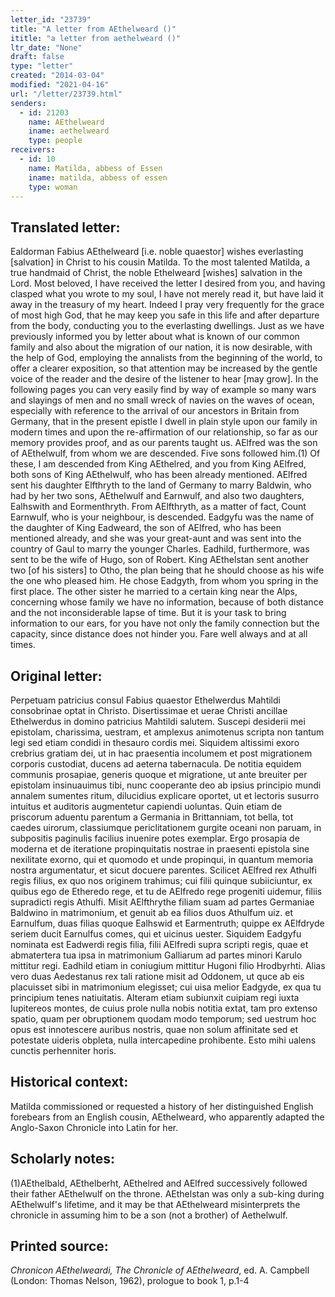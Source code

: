 ```yaml
---
letter_id: "23739"
title: "A letter from AEthelweard ()"
ititle: "a letter from aethelweard ()"
ltr_date: "None"
draft: false
type: "letter"
created: "2014-03-04"
modified: "2021-04-16"
url: "/letter/23739.html"
senders:
  - id: 21203
    name: AEthelweard
    iname: aethelweard
    type: people
receivers:
  - id: 10
    name: Matilda, abbess of Essen
    iname: matilda, abbess of essen
    type: woman
---
```

<h2> Translated letter:</h2>Ealdorman Fabius AEthelweard [i.e. noble quaestor] wishes everlasting [salvation] in Christ to his cousin Matilda.
To the most talented Matilda, a true handmaid of Christ, the noble Ethelweard [wishes] salvation in the Lord. Most beloved, I have received the letter I desired from you, and having clasped what you wrote to my soul, I have not merely read it, but have laid it away in the treasury of my heart. Indeed I pray very frequently for the grace of most high God, that he may keep you safe in this life and after departure from the body, conducting you to the everlasting dwellings. Just as we have previously informed you by letter about what is known of our common family and also about the migration of our nation, it is now desirable, with the help of God, employing the annalists from the beginning of the world, to offer a clearer exposition, so that attention may be increased by the gentle voice of the reader and the desire of the listener to hear [may grow]. In the following pages you can very easily find by way of example so many wars and slayings of men and no small wreck of navies on the waves of ocean, especially with reference to the arrival of our ancestors in Britain from Germany, that in the present epistle I dwell in plain style upon our family in modern times and upon the re-affirmation of our relationship, so far as our memory provides proof, and as our parents taught us. AElfred was the son of AEthelwulf, from whom we are descended. Five sons followed him.(1) Of these, I am descended from King AEthelred, and you from King AElfred, both sons of King AEthelwulf, who has been already mentioned. AElfred sent his daughter Elfthryth to the land of Germany to marry Baldwin, who had by her two sons, AEthelwulf and Earnwulf, and also two daughters, Ealhswith and Eormenthryth. From AElfthryth, as a matter of fact, Count Earnwulf, who is your neighbour, is descended. 
Eadgyfu was the name of the daughter of King Eadweard, the son of AElfred, who has been mentioned already, and she was your great-aunt and was sent into the country of Gaul to marry the younger Charles. Eadhild, furthermore, was sent to be the wife of Hugo, son of Robert. King AEthelstan sent another two [of his sisters] to Otho, the plan being that he should choose as his wife the one who pleased him. He chose Eadgyth, from whom you spring in the first place. The other sister he married to a certain king near the Alps, concerning whose family we have no information, because of both distance and the not inconsiderable lapse of time. But it is your task to bring information to our ears, for you have not only the family connection but the capacity, since distance does not hinder you. 
Fare well always and at all times.
<h2 class="mt-4"> Original letter:</h2>Perpetuam patricius consul Fabius quaestor Ethelwerdus Mahtildi consobrinae optat in Christo.
Disertissimae et uerae Christi ancillae Ethelwerdus in domino patricius Mahtildi salutem. Suscepi desiderii mei epistolam, charissima, uestram, et amplexus animotenus scripta non tantum legi sed etiam condidi in thesauro cordis mei. Siquidem altissimi exoro crebrius gratiam dei, ut in hac praesentia incolumem et post migrationem corporis custodiat, ducens ad aeterna tabernacula. De notitia equidem communis prosapiae, generis quoque et migratione, ut ante breuiter per epistolam insinuauimus tibi, nunc cooperante deo ab ipsius principio mundi annalem sumentes ritum, dilucidius explicare oportet, ut et lectoris susurro intuitus et auditoris augmentetur capiendi uoluntas. Quin etiam de priscorum aduentu parentum a Germania in Brittanniam, tot bella, tot caedes uirorum, classiumque periclitationem gurgite oceani non paruam, in subpositis paginulis facilius inuenire potes exemplar. Ergo prosapia de moderna et de iteratione propinquitatis nostrae in praesenti epistola sine nexilitate exorno, qui et quomodo et unde propinqui, in quantum memoria nostra argumentatur, et sicut docuere parentes. Scilicet AElfred rex Athulfi regis filius, ex quo nos originem trahimus; cui filii quinque subiiciuntur, ex quibus ego de Etheredo rege, et tu de AElfredo rege progeniti uidemur, filiis supradicti regis Athulfi. Misit AElfthrythe filiam suam ad partes Germaniae Baldwino in matrimonium, et genuit ab ea filios duos Athulfum uiz. et Earnulfum, duas filias quoque Ealhswid et Earmentruth; quippe ex AElfdryde seriem ducit Earnulfus comes, qui et uicinus uester. 
Siquidem Eadgyfu nominata est Eadwerdi regis filia, filii AElfredi supra scripti regis, quae et abmatertera tua ipsa in matrimonium Galliarum ad partes minori Karulo mittitur regi. Eadhild etiam in coniugium mittitur Hugoni filio Hrodbyrhti. Alias vero duas Aedestanus rex tali ratione misit ad Oddonem, ut quce ab eis placuisset sibi in matrimonium elegisset; cui uisa melior Eadgyde, ex qua tu principium tenes natiuitatis. Alteram etiam subiunxit cuipiam regi iuxta Iupitereos montes, de cuius prole nulla nobis notitia extat, tam pro extenso spatio, quam per obruptionem quodam modo temporum; sed uestrum hoc opus est innotescere auribus nostris, quae non solum affinitate sed et potestate uideris obpleta, nulla intercapedine prohibente. 
Esto mihi ualens cunctis perhenniter horis.
<h2 class="mt-4"> Historical context:</h2><p>Matilda commissioned or requested a history of her distinguished English forebears from an English cousin, AEthelweard, who apparently adapted the Anglo-Saxon Chronicle into Latin for her.</p><h2 class="mt-4"> Scholarly notes:</h2>(1)AEthelbald, AEthelberht, AEthelred and AElfred successively followed their father AEthelwulf on the throne. AEthelstan was only a sub-king during AEthelwulf's lifetime, and it may be that AEthelweard misinterprets the chronicle in assuming him to be a son (not a brother) of Aethelwulf.
<h2 class="mt-4"> Printed source:</h2><p><em>Chronicon AEthelweardi, The Chronicle of AEthelweard</em>, ed. A. Campbell (London: Thomas Nelson, 1962), prologue to book 1, p.1-4</p>